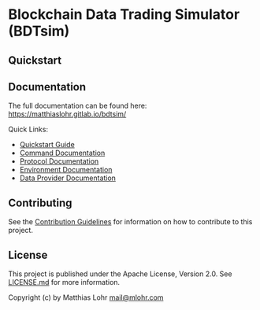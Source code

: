 # Blockchain Data Trading Simulator (BDTsim)

## Quickstart

## Documentation

The full documentation can be found here: https://matthiaslohr.gitlab.io/bdtsim/

Quick Links:

  * [Quickstart Guide](https://matthiaslohr.gitlab.io/bdtsim/quickstart/)
  * [Command Documentation](https://matthiaslohr.gitlab.io/bdtsim/commands/)
  * [Protocol Documentation](https://matthiaslohr.gitlab.io/bdtsim/protocols/)
  * [Environment Documentation](https://matthiaslohr.gitlab.io/bdtsim/environments/)
  * [Data Provider Documentation](https://matthiaslohr.gitlab.io/bdtsim/dataproviders/)


## Contributing

See the [Contribution Guidelines](CONTRIBUTING.md) for information on how to contribute to this project.


## License

This project is published under the Apache License, Version 2.0.
See [LICENSE.md](LICENSE.md) for more information.

Copyright (c) by Matthias Lohr <mail@mlohr.com>
